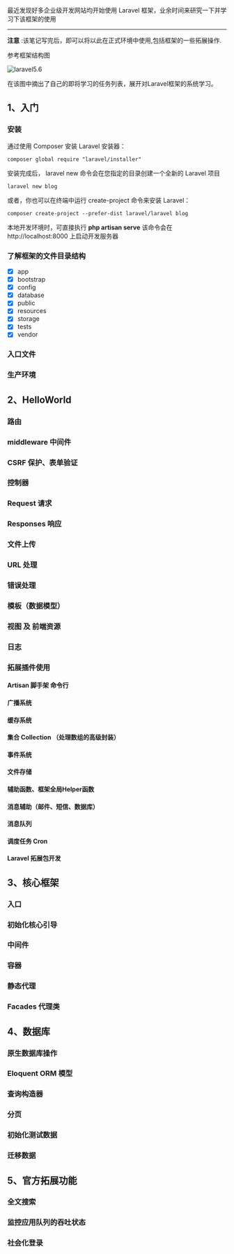 最近发现好多企业级开发网站均开始使用 Laravel 框架，业余时间来研究一下并学习下该框架的使用

------

**注意** :该笔记写完后，即可以将以此在正式环境中使用,包括框架的一些拓展操作.

参考框架结构图

![laravel5.6](https://github.com/zuoliguang/studyMarks/blob/master/images/laravel5.6.jpg?raw=true)

在该图中摘出了自己的即将学习的任务列表，展开对Laravel框架的系统学习。

## 1、入门
### 安装

通过使用 Composer 安装 Laravel 安装器：

```composer global require "laravel/installer"```

安装完成后， laravel new 命令会在您指定的目录创建一个全新的 Laravel 项目

```laravel new blog```

或者，你也可以在终端中运行 create-project 命令来安装 Laravel：

```composer create-project --prefer-dist laravel/laravel blog```

本地开发环境时，可直接执行 **php artisan serve** 该命令会在 http://localhost:8000 上启动开发服务器


### 了解框架的文件目录结构
- [x] app 
- [x] bootstrap
- [x] config
- [x] database
- [x] public
- [x] resources
- [x] storage
- [x] tests
- [x] vendor

### 入口文件
### 生产环境

## 2、HelloWorld
### 路由
### middleware 中间件
### CSRF 保护、表单验证
### 控制器
### Request 请求
### Responses 响应
### 文件上传
### URL 处理
### 错误处理
### 模板（数据模型）
### 视图 及 前端资源
### 日志
### 拓展插件使用
#### Artisan 脚手架 命令行
#### 广播系统
#### 缓存系统
#### 集合 Collection （处理数组的高级封装）
#### 事件系统
#### 文件存储
#### 辅助函数、框架全局Helper函数
#### 消息辅助（邮件、短信、数据库）
#### 消息队列
#### 调度任务 Cron
#### Laravel 拓展包开发

## 3、核心框架
### 入口
### 初始化核心引导
### 中间件
### 容器
### 静态代理
### Facades 代理类

## 4、数据库
### 原生数据库操作
### Eloquent ORM 模型
### 查询构造器
### 分页
### 初始化测试数据
### 迁移数据

## 5、官方拓展功能
### 全文搜索
### 监控应用队列的吞吐状态
### 社会化登录

